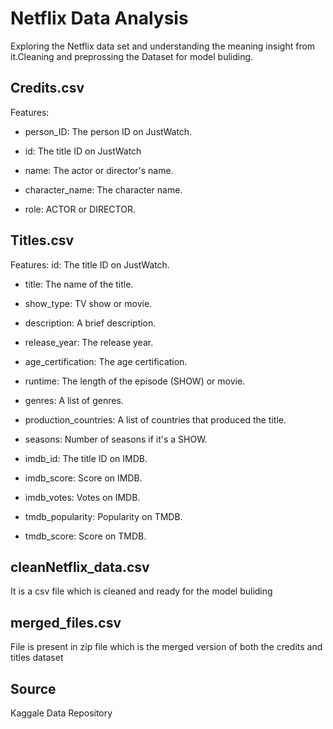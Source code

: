 
# Netflix Data Analysis

Exploring the Netflix data set and understanding the meaning insight from it.Cleaning and preprossing the Dataset for model buliding.



## Credits.csv
Features:

- person_ID: The person ID on JustWatch.

- id: The title ID on JustWatch

- name: The actor or director's name.

- character_name: The character name.

- role: ACTOR or DIRECTOR.

  
## Titles.csv
Features:
id: The title ID on JustWatch.

- title: The name of the title.

- show_type: TV show or movie.

- description: A brief description.

- release_year: The release year.

- age_certification: The age certification.

- runtime: The length of the episode (SHOW) or movie.

- genres: A list of genres.

- production_countries: A list of countries that produced the title.

- seasons: Number of seasons if it's a SHOW.

- imdb_id: The title ID on IMDB.

- imdb_score: Score on IMDB.

- imdb_votes: Votes on IMDB.

- tmdb_popularity: Popularity on TMDB.

- tmdb_score: Score on TMDB.
## cleanNetflix_data.csv
It is a csv file which is cleaned and ready for the model buliding
## merged_files.csv
File is present in zip file which is the merged version of both the credits and titles dataset
## Source
Kaggale Data Repository
